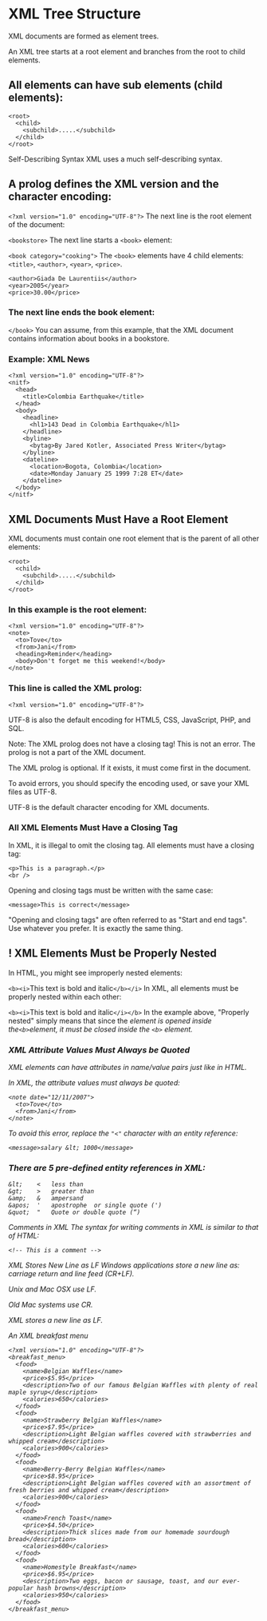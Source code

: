 # XML Tree Structure
XML documents are formed as element trees.

An XML tree starts at a root element and branches from the root to child elements.

## All elements can have sub elements (child elements):

```
<root>
  <child>
    <subchild>.....</subchild>
  </child>
</root> 
```

Self-Describing Syntax
XML uses a much self-describing syntax.

## A prolog defines the XML version and the character encoding:

```<?xml version="1.0" encoding="UTF-8"?>```
The next line is the root element of the document:

```<bookstore>```
The next line starts a ```<book>``` element:

```<book category="cooking">```
The ```<book>``` elements have 4 child elements: ```<title>```, ```<author>```, ```<year>```, ```<price>```.

```<title lang="en">Everyday Italian</title>
<author>Giada De Laurentiis</author>
<year>2005</year>
<price>30.00</price>
```
### The next line ends the book element:

```</book>```
You can assume, from this example, that the XML document contains information about books in a bookstore.




### Example: XML News
```
<?xml version="1.0" encoding="UTF-8"?>
<nitf>
  <head>
    <title>Colombia Earthquake</title>
  </head>
  <body>
    <headline>
      <hl1>143 Dead in Colombia Earthquake</hl1>
    </headline>
    <byline>
      <bytag>By Jared Kotler, Associated Press Writer</bytag>
    </byline>
    <dateline>
      <location>Bogota, Colombia</location>
      <date>Monday January 25 1999 7:28 ET</date>
    </dateline>
  </body>
</nitf>
```


## XML Documents Must Have a Root Element
XML documents must contain one root element that is the parent of all other elements:

```
<root>
  <child>
    <subchild>.....</subchild>
  </child>
</root>
```

### In this example <note> is the root element:
```
<?xml version="1.0" encoding="UTF-8"?>
<note>
  <to>Tove</to>
  <from>Jani</from>
  <heading>Reminder</heading>
  <body>Don't forget me this weekend!</body>
</note>
```

### This line is called the XML prolog:

```<?xml version="1.0" encoding="UTF-8"?>```

UTF-8 is also the default encoding for HTML5, CSS, JavaScript, PHP, and SQL.

Note: The XML prolog does not have a closing tag! This is not an error. The prolog is not a part of the XML document.

The XML prolog is optional. If it exists, it must come first in the document.

To avoid errors, you should specify the encoding used, or save your XML files as UTF-8.

UTF-8 is the default character encoding for XML documents.

### All XML Elements Must Have a Closing Tag
In XML, it is illegal to omit the closing tag. All elements must have a closing tag:

```
<p>This is a paragraph.</p>
<br />
```

Opening and closing tags must be written with the same case:

```<message>This is correct</message>```

"Opening and closing tags" are often referred to as "Start and end tags". Use whatever you prefer. It is exactly the same thing.

## ! XML Elements Must be Properly Nested
In HTML, you might see improperly nested elements:

```<b><i>```This text is bold and italic```</b></i>```
In XML, all elements must be properly nested within each other:

```<b><i>```This text is bold and italic```</i></b>```
In the example above, "Properly nested" simply means that since the <i> element is opened inside the```<b>```element, it must be closed inside the ```<b>``` element.

### XML Attribute Values Must Always be Quoted
XML elements can have attributes in name/value pairs just like in HTML.

In XML, the attribute values must always be quoted:
```
<note date="12/11/2007">
  <to>Tove</to>
  <from>Jani</from>
</note>
```

To avoid this error, replace the ```"<"``` character with an entity reference:

```<message>salary &lt; 1000</message>```

### There are 5 pre-defined entity references in XML:

```
&lt;	<	less than
&gt;	>	greater than
&amp;	&	ampersand 
&apos;	'	apostrophe  or single quote (')
&quot;	"	Quote or double quote (“)
```

Comments in XML
The syntax for writing comments in XML is similar to that of HTML:
```
<!-- This is a comment -->
```
XML Stores New Line as LF
Windows applications store a new line as: carriage return and line feed (CR+LF).

Unix and Mac OSX use LF.

Old Mac systems use CR.

XML stores a new line as LF.



An XML breakfast menu

```
<?xml version="1.0" encoding="UTF-8"?>
<breakfast_menu>
  <food>
    <name>Belgian Waffles</name>
    <price>$5.95</price>
    <description>Two of our famous Belgian Waffles with plenty of real maple syrup</description>
    <calories>650</calories>
  </food>
  <food>
    <name>Strawberry Belgian Waffles</name>
    <price>$7.95</price>
    <description>Light Belgian waffles covered with strawberries and whipped cream</description>
    <calories>900</calories>
  </food>
  <food>
    <name>Berry-Berry Belgian Waffles</name>
    <price>$8.95</price>
    <description>Light Belgian waffles covered with an assortment of fresh berries and whipped cream</description>
    <calories>900</calories>
  </food>
  <food>
    <name>French Toast</name>
    <price>$4.50</price>
    <description>Thick slices made from our homemade sourdough bread</description>
    <calories>600</calories>
  </food>
  <food>
    <name>Homestyle Breakfast</name>
    <price>$6.95</price>
    <description>Two eggs, bacon or sausage, toast, and our ever-popular hash browns</description>
    <calories>950</calories>
  </food>
</breakfast_menu>
```